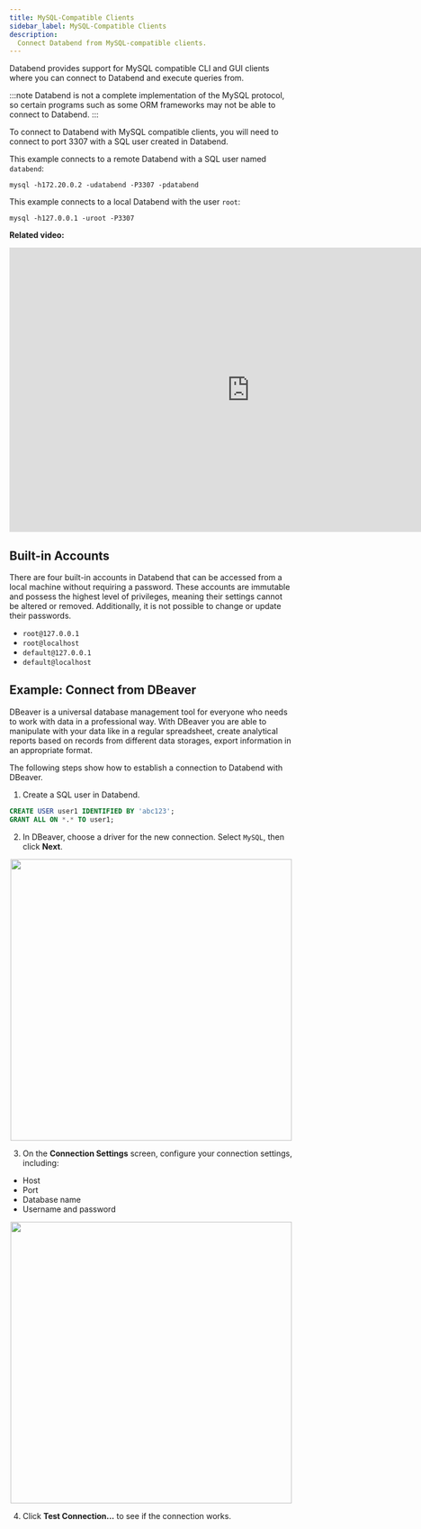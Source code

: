 ```yaml
---
title: MySQL-Compatible Clients
sidebar_label: MySQL-Compatible Clients
description:
  Connect Databend from MySQL-compatible clients.
---
```


Databend provides support for MySQL compatible CLI and GUI clients where you can connect to Databend and execute queries from.

:::note
Databend is not a complete implementation of the MySQL protocol, so certain programs such as some ORM frameworks may not be able to connect to Databend.
:::

To connect to Databend with MySQL compatible clients, you will need to connect to port 3307 with a SQL user created in Databend. 

This example connects to a remote Databend with a SQL user named `databend`:

```shell
mysql -h172.20.0.2 -udatabend -P3307 -pdatabend
```

This example connects to a local Databend with the user `root`:

```shell
mysql -h127.0.0.1 -uroot -P3307 
```

**Related video:**

<iframe width="853" height="505" className="iframe-video" src="https://www.youtube.com/embed/3cFmGvtU-ws" title="YouTube video player" frameborder="0" allow="accelerometer; autoplay; clipboard-write; encrypted-media; gyroscope; picture-in-picture; web-share" allowfullscreen></iframe>

## Built-in Accounts

There are four built-in accounts in Databend that can be accessed from a local machine without requiring a password. These accounts are immutable and possess the highest level of privileges, meaning their settings cannot be altered or removed. Additionally, it is not possible to change or update their passwords.

- `root@127.0.0.1`
- `root@localhost`
- `default@127.0.0.1`
- `default@localhost`

## Example: Connect from DBeaver

DBeaver is a universal database management tool for everyone who needs to work with data in a professional way. With DBeaver you are able to manipulate with your data like in a regular spreadsheet, create analytical reports based on records from different data storages, export information in an appropriate format.

The following steps show how to establish a connection to Databend with DBeaver.

1. Create a SQL user in Databend.

```sql
CREATE USER user1 IDENTIFIED BY 'abc123';
GRANT ALL ON *.* TO user1;
```

2. In DBeaver, choose a driver for the new connection. Select `MySQL`, then click **Next**.

<p align="center">
<img src="https://datafuse-1253727613.cos.ap-hongkong.myqcloud.com/integration/ingegration-dbeaver-connection-1.png" width="500"/>
</p>

3. On the **Connection Settings** screen, configure your connection settings, including:
  * Host
  * Port
  * Database name
  * Username and password

<p align="center">
<img src="https://datafuse-1253727613.cos.ap-hongkong.myqcloud.com/integration/ingegration-dbeaver-connection-2.png" width="500"/>
</p>

4. Click **Test Connection...** to see if the connection works.
